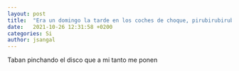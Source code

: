 ```yaml
---
layout: post
title:  "Era un domingo la tarde en los coches de choque, pirubirubirubi"
date:   2021-10-26 12:31:58 +0200
categories: Si
author: jsangal
---
```

Taban pinchando el disco que a mi tanto me ponen
